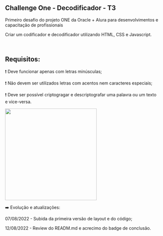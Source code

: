 ## Challenge One - Decodificador - T3

<p>Primeiro desafio do projeto ONE da Oracle + Alura para desenvolvimentos e capacitação de profissionais </p>
<p>Criar um codificador e decodificador utilizando HTML, CSS e Javascript.</p>

<br>

## <b>Requisitos:</b>

:exclamation:	Deve funcionar apenas com letras minúsculas;

:exclamation:	Não devem ser utilizados letras com acentos nem caracteres especiais;

:exclamation:	Deve ser possível criptogragar e descriptografar uma palavra ou um texto e vice-versa.

<div>
<img src="https://user-images.githubusercontent.com/101907330/184256178-0391199f-790e-4eb0-a168-fe7b98031a4e.png" width="300px" />
</div>

➡️ Evolução e atualizações:
<p> 07/08/2022 - Subida da primeira versão de layout e do código; </p>
<p> 12/08/2022 - Review do READM.md e acrecimo do badge de conclusão.
